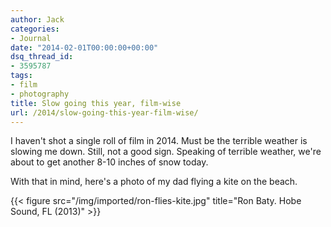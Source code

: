 ```yaml
---
author: Jack
categories:
- Journal
date: "2014-02-01T00:00:00+00:00"
dsq_thread_id:
- 3595787
tags:
- film
- photography
title: Slow going this year, film-wise
url: /2014/slow-going-this-year-film-wise/
---
```


I haven't shot a single roll of film in 2014. Must be the terrible weather is slowing me down. Still, not a good sign. Speaking of terrible weather, we're about to get another 8-10 inches of snow today.
          
With that in mind, here's a photo of my dad flying a kite on the beach.

{{< figure src="/img/imported/ron-flies-kite.jpg" title="Ron Baty. Hobe Sound, FL (2013)" >}}
